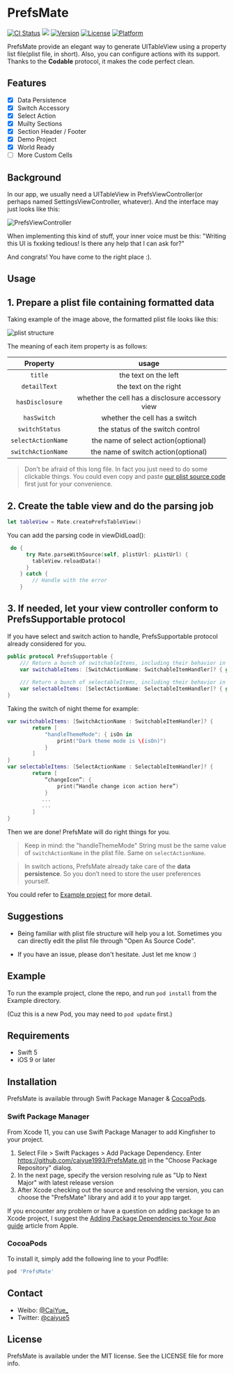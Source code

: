 # PrefsMate

[![CI Status](http://img.shields.io/travis/caiyue1993/PrefsMate.svg?style=flat)](https://travis-ci.org/caiyue1993/PrefsMate)
<a href="https://swift.org/package-manager/"><img src="https://img.shields.io/badge/SPM-supported-DE5C43.svg?style=flat"></a>
[![Version](https://img.shields.io/cocoapods/v/PrefsMate.svg?style=flat)](http://cocoapods.org/pods/PrefsMate)
[![License](https://img.shields.io/cocoapods/l/PrefsMate.svg?style=flat)](http://cocoapods.org/pods/PrefsMate)
[![Platform](https://img.shields.io/cocoapods/p/PrefsMate.svg?style=flat)](http://cocoapods.org/pods/PrefsMate)

PrefsMate provide an elegant way to generate UITableView using a property list file(plist file, in short). Also, you can configure actions with its support. Thanks to the **Codable** protocol, it makes the code perfect clean.

## Features
- [x] Data Persistence
- [x] Switch Accessory
- [x] Select Action
- [x] Muilty Sections
- [x] Section Header / Footer 
- [x] Demo Project
- [x] World Ready
- [ ] More Custom Cells

## Background

In our app, we usually need a UITableView in PrefsViewController(or perhaps named SettingsViewController, whatever). And the interface may just looks like this:

![PrefsViewController](https://i.loli.net/2017/10/20/59e9c804d4aa2.png)

When implementing this kind of stuff, your inner voice must be this: "Writing this UI is fxxking tedious! Is there any help that I can ask for?" 

And congrats! You have come to the right place :).  

## Usage

## 1. Prepare a plist file containing formatted data 

Taking example of the image above, the formatted plist file looks like this:

![plist structure](https://i.loli.net/2017/10/20/59e9c921e41aa.png)

The meaning of each item property is as follows:

| Property      | usage         | 
| :-----------: | :-----------: |
| `title`      | the text on the left | 
| `detailText`   | the text on the right   |  
| `hasDisclosure` | whether the cell has a disclosure accessory view|
| `hasSwitch` | whether the cell has a switch |
| `switchStatus` | the status of the switch control |
| `selectActionName` | the name of select action(optional) |
| `switchActionName` | the name of switch action(optional)  | 

> Don't be afraid of this long file. In fact you just need to do some clickable things. You could even copy and paste [our plist source code](https://github.com/caiyue1993/PrefsMate/blob/master/Example/PrefsMate/Prefs.plist) first just for your convenience.

## 2. Create the table view and do the parsing job
```swift
let tableView = Mate.createPrefsTableView()
```

You can add the parsing code in viewDidLoad():
```swift
 do {
      try Mate.parseWithSource(self, plistUrl: pListUrl) {
        tableView.reloadData()
      }
    } catch {
        // Handle with the error
    }
```

## 3. If needed, let your view controller conform to PrefsSupportable protocol

If you have select and switch action to handle, PrefsSupportable protocol already considered for you. 

```swift
public protocol PrefsSupportable {
    /// Return a bunch of switchableItems, including their behavior in SwitchableItemHandler.
    var switchableItems: [SwitchActionName: SwitchableItemHandler]? { get }
    
    /// Return a bunch of selectableItems, including their behavior in SelectableItemHandler.
    var selectableItems: [SelectActionName: SelectableItemHandler]? { get }
}
```

Taking the switch of night theme for example:

```swift
var switchableItems: [SwitchActionName : SwitchableItemHandler]? {
        return [
            "handleThemeMode": { isOn in
                print("Dark theme mode is \(isOn)")
            }
        ]
}
var selectableItems: [SelectActionName : SelectableItemHandler]? {
        return [
            “changeIcon”: { 
                print(“Handle change icon action here”)
            }
           ...
           ...
        ]
}
```

Then we are done! PrefsMate will do right things for you.

> Keep in mind: the "handleThemeMode" String must be the same value of `switchActionName` in the plist file. Same on `selectActionName`.

> In switch actions, PrefsMate already take care of the **data persistence**. So you don’t need to store the user preferences yourself.

You could refer to [Example project](https://github.com/caiyue1993/PrefsMate/tree/master/Example) for more detail.

## Suggestions

- Being familiar with plist file structure will help you a lot. Sometimes you can directly edit the plist file through "Open As Source Code". 

- If you have an issue, please don't hesitate. Just let me know :)

## Example

To run the example project, clone the repo, and run `pod install` from the Example directory.

(Cuz this is a new Pod, you may need to `pod update` first.)

## Requirements

- Swift 5
- iOS 9 or later

## Installation

PrefsMate is available through Swift Package Manager & [CocoaPods](http://cocoapods.org). 

### Swift Package Manager
From Xcode 11, you can use Swift Package Manager to add Kingfisher to your project.

1. Select File > Swift Packages > Add Package Dependency. Enter https://github.com/caiyue1993/PrefsMate.git in the "Choose Package Repository" dialog.
2. In the next page, specify the version resolving rule as "Up to Next Major" with latest release version
3. After Xcode checking out the source and resolving the version, you can choose the "PrefsMate" library and add it to your app target.

If you encounter any problem or have a question on adding package to an Xcode project, I suggest the [Adding Package Dependencies to Your App guide](https://developer.apple.com/documentation/xcode/adding_package_dependencies_to_your_app) article from Apple.

### CocoaPods
To install it, simply add the following line to your Podfile:

```ruby
pod 'PrefsMate'
```

## Contact

- Weibo: [@CaiYue_](http://weibo.com/caiyue233)
- Twitter: [@caiyue5](https://twitter.com/caiyue5)

## License

PrefsMate is available under the MIT license. See the LICENSE file for more info.
